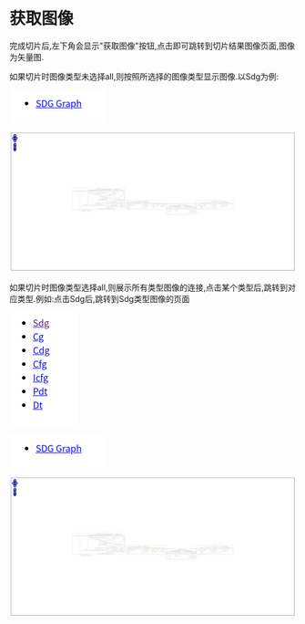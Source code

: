 # 获取图像

完成切片后,左下角会显示"获取图像"按钮,点击即可跳转到切片结果图像页面,图像为矢量图.

如果切片时图像类型未选择all,则按照所选择的图像类型显示图像.以Sdg为例:

![选择Sdg](_media/1-9.png)

![Sdg类型的图像](_media/1-10.png)

如果切片时图像类型选择all,则展示所有类型图像的连接,点击某个类型后,跳转到对应类型.例如:点击Sdg后,跳转到Sdg类型图像的页面

![选择All](_media/1-11.png)

![选择Sdg](_media/1-9.png)

![Sdg类型的图像](_media/1-10.png)
